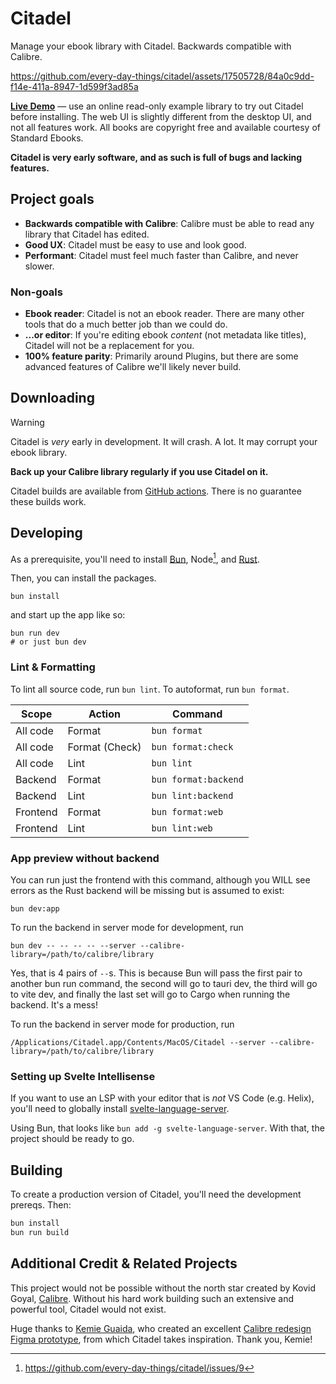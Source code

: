 # Citadel

Manage your ebook library with Citadel. Backwards compatible with Calibre.

https://github.com/every-day-things/citadel/assets/17505728/84a0c9dd-f14e-411a-8947-1d599f3ad85a

**[Live Demo](https://citadel-demo.everydaythings.software/)** — use an online read-only example library to try out Citadel before installing. The web UI is slightly different from the desktop UI, and not all features work. All books are copyright free and available courtesy of Standard Ebooks.

**Citadel is very early software, and as such is full of bugs and lacking features.**

## Project goals

- **Backwards compatible with Calibre**: Calibre must be able to read any library that Citadel has edited.
- **Good UX**: Citadel must be easy to use and look good.
- **Performant**: Citadel must feel much faster than Calibre, and never slower.

### Non-goals

- **Ebook reader**: Citadel is not an ebook reader. There are many other tools that do a much better job than we could do.
- **...or editor**: If you're editing ebook _content_ (not metadata like titles), Citadel will not be a replacement for you.
- **100% feature parity**: Primarily around Plugins, but there are some advanced features of Calibre we'll likely never build.

## Downloading

> [!WARNING]
> Citadel is _very_ early in development. It will crash. A lot. It may corrupt your ebook library.
>
> **Back up your Calibre library regularly if you use Citadel on it.**

Citadel builds are available from [GitHub actions](https://github.com/every-day-things/citadel/actions/runs/7536243753).
There is no guarantee these builds work.

## Developing

As a prerequisite, you'll need to install [Bun](https://bun.sh), Node[^1], and [Rust](https://www.rust-lang.org/tools/install).

Then, you can install the packages.

```fish
bun install
```

and start up the app like so:

```
bun run dev
# or just bun dev
```

### Lint & Formatting

To lint all source code, run `bun lint`. To autoformat, run `bun format`.

| Scope | Action | Command |
| --- | --- | --- |
| All code | Format | `bun format` |
| All code | Format (Check) | `bun format:check` |
| All code | Lint | `bun lint` |
| Backend | Format | `bun format:backend` |
| Backend | Lint | `bun lint:backend` |
| Frontend | Format | `bun format:web` |
| Frontend | Lint | `bun lint:web` |


### App preview without backend

You can run just the frontend with this command, although you WILL see errors as the Rust backend will be missing but is assumed to exist:

```fish
bun dev:app
```

To run the backend in server mode for development, run
```fish
bun dev -- -- -- -- --server --calibre-library=/path/to/calibre/library
```

Yes, that is 4 pairs of `--`s. This is because Bun will pass the first pair to another bun run command, the second will go to tauri dev, the third will go to vite dev, and finally the last set will go to Cargo when running the backend. It's a mess!

To run the backend in server mode for production, run
```fish
/Applications/Citadel.app/Contents/MacOS/Citadel --server --calibre-library=/path/to/calibre/library
```

### Setting up Svelte Intellisense

If you want to use an LSP with your editor that is _not_ VS Code (e.g. Helix),
you'll need to globally install
[svelte-language-server](https://github.com/sveltejs/language-tools/tree/master/packages/language-server).

Using Bun, that looks like `bun add -g svelte-language-server`. With that, the
project should be ready to go.

## Building

To create a production version of Citadel, you'll need the development prereqs. Then:

```bash
bun install
bun run build
```

## Additional Credit & Related Projects

This project would not be possible without the north star created by Kovid Goyal,
[Calibre](https://github.com/kovidgoyal/calibre). Without his hard work building
such an extensive and powerful tool, Citadel would not exist. 

Huge thanks to [Kemie Guaida](https://kemielikes.design/), who created an
excellent
[Calibre redesign Figma prototype](https://old.reddit.com/r/Calibre/comments/udzumn/testing_a_new_interface_for_calibre/),
from which Citadel takes inspiration.
Thank you, Kemie!

[^1]: https://github.com/every-day-things/citadel/issues/9

